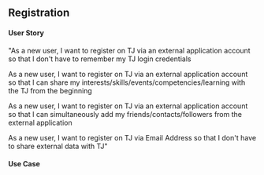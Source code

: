 ## Registration


#### User Story

"As a new user, I want to register on TJ via an external application account so that I don't have to remember my TJ login credentials

As a new user, I want to register on TJ via an external application account so that I can share my interests/skills/events/competencies/learning with the TJ from the beginning

As a new user, I want to register on TJ via an external application account so that I can simultaneously add my friends/contacts/followers from the external application

As a new user, I want to register on TJ via Email Address so that I don't have to share external data with TJ"


#### Use Case
